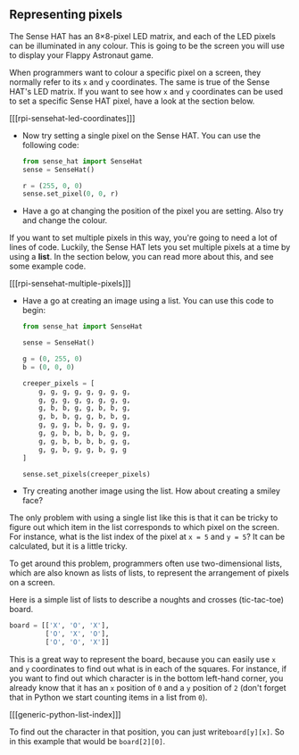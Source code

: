 ## Representing pixels

The Sense HAT has an 8×8-pixel LED matrix, and each of the LED pixels can be illuminated in any colour. This is going to be the screen you will use to display your Flappy Astronaut game.

When programmers want to colour a specific pixel on a screen, they normally refer to its `x` and `y` coordinates. The same is true of the Sense HAT's LED matrix. If you want to see how `x` and `y` coordinates can be used to set a specific Sense HAT pixel, have a look at the section below.

[[[rpi-sensehat-led-coordinates]]]

- Now try setting a single pixel on the Sense HAT. You can use the following code:

	```python
	from sense_hat import SenseHat
	sense = SenseHat()

	r = (255, 0, 0)
	sense.set_pixel(0, 0, r)
	```

- Have a go at changing the position of the pixel you are setting. Also try and change the colour.

If you want to set multiple pixels in this way, you're going to need a lot of lines of code. Luckily, the Sense HAT lets you set multiple pixels at a time by using a **list**. In the section below, you can read more about this, and see some example code.

[[[rpi-sensehat-multiple-pixels]]]

- Have a go at creating an image using a list. You can use this code to begin:

	```python
	from sense_hat import SenseHat

	sense = SenseHat()

	g = (0, 255, 0)
	b = (0, 0, 0)

	creeper_pixels = [
		g, g, g, g, g, g, g, g,
		g, g, g, g, g, g, g, g,
		g, b, b, g, g, b, b, g,
		g, b, b, g, g, b, b, g,
		g, g, g, b, b, g, g, g,
		g, g, b, b, b, b, g, g,
		g, g, b, b, b, b, g, g,
		g, g, b, g, g, b, g, g
	]

	sense.set_pixels(creeper_pixels)
	```
	
- Try creating another image using the list. How about creating a smiley face?

The only problem with using a single list like this is that it can be tricky to figure out which item in the list corresponds to which pixel on the screen. For instance, what is the list index of the pixel at `x = 5` and `y = 5`? It can be calculated, but it is a little tricky.

To get around this problem, programmers often use two-dimensional lists, which are also known as lists of lists, to represent the arrangement of pixels on a screen.

Here is a simple list of lists to describe a noughts and crosses (tic-tac-toe) board.

```python
board = [['X', 'O', 'X'],
         ['O', 'X', 'O'],
         ['O', 'O', 'X']]
```

This is a great way to represent the board, because you can easily use `x` and `y` coordinates to find out what is in each of the squares. For instance, if you want to find out which character is in the bottom left-hand corner, you already know that it has an `x` position of `0` and a `y` position of `2` (don't forget that in Python we start counting items in a list from `0`).

[[[generic-python-list-index]]]

To find out the character in that position, you can just write`board[y][x]`. So in this example that would be `board[2][0]`.
